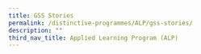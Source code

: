 ```yaml
---
title: GSS Stories
permalink: /distinctive-programmes/ALP/gss-stories/
description: ""
third_nav_title: Applied Learning Program (ALP)
---
```


